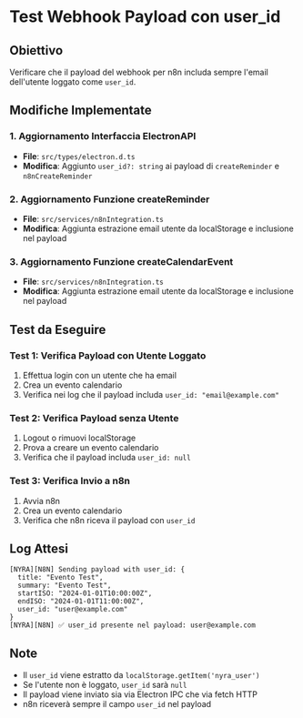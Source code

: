 # Test Webhook Payload con user_id

## Obiettivo
Verificare che il payload del webhook per n8n includa sempre l'email dell'utente loggato come `user_id`.

## Modifiche Implementate

### 1. Aggiornamento Interfaccia ElectronAPI
- **File**: `src/types/electron.d.ts`
- **Modifica**: Aggiunto `user_id?: string` ai payload di `createReminder` e `n8nCreateReminder`

### 2. Aggiornamento Funzione createReminder
- **File**: `src/services/n8nIntegration.ts`
- **Modifica**: Aggiunta estrazione email utente da localStorage e inclusione nel payload

### 3. Aggiornamento Funzione createCalendarEvent
- **File**: `src/services/n8nIntegration.ts`
- **Modifica**: Aggiunta estrazione email utente da localStorage e inclusione nel payload

## Test da Eseguire

### Test 1: Verifica Payload con Utente Loggato
1. Effettua login con un utente che ha email
2. Crea un evento calendario
3. Verifica nei log che il payload includa `user_id: "email@example.com"`

### Test 2: Verifica Payload senza Utente
1. Logout o rimuovi localStorage
2. Prova a creare un evento calendario
3. Verifica che il payload includa `user_id: null`

### Test 3: Verifica Invio a n8n
1. Avvia n8n
2. Crea un evento calendario
3. Verifica che n8n riceva il payload con `user_id`

## Log Attesi

```
[NYRA][N8N] Sending payload with user_id: {
  title: "Evento Test",
  summary: "Evento Test", 
  startISO: "2024-01-01T10:00:00Z",
  endISO: "2024-01-01T11:00:00Z",
  user_id: "user@example.com"
}
[NYRA][N8N] ✅ user_id presente nel payload: user@example.com
```

## Note
- Il `user_id` viene estratto da `localStorage.getItem('nyra_user')`
- Se l'utente non è loggato, `user_id` sarà `null`
- Il payload viene inviato sia via Electron IPC che via fetch HTTP
- n8n riceverà sempre il campo `user_id` nel payload
